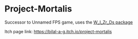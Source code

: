 # Project-Mortalis
Successor to Unnamed FPS game, uses the [W_I_Zr_Ds package](https://github.com/Bilal-A-G/W_I_Zr_Ds-Tools)

Itch page link:
https://bilal-a-g.itch.io/project-mortalis
